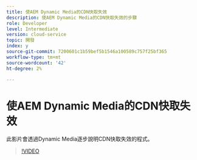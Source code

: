 ```yaml
---
title: 使AEM Dynamic Media的CDN快取失效
description: 使AEM Dynamic Media的CDN快取失效的步驟
role: Developer
level: Intermediate
version: cloud-service
topic: 開發
index: y
source-git-commit: 7200601c1b59bef5b1546a100589c757f25bf365
workflow-type: tm+mt
source-wordcount: '42'
ht-degree: 2%

---
```



# 使AEM Dynamic Media的CDN快取失效

此影片會透過Dynamic Media逐步說明CDN快取失效的程式。

>[!VIDEO](https://video.tv.adobe.com/v/335457?quality=9&learn=on)
